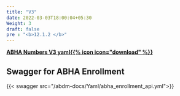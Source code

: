 ```yaml
---
title: "V3"
date: 2022-03-03T18:00:04+05:30
Weight: 3
draft: false
pre : "<b>12.1.2 </b>"
---
```


**[ABHA Numbers V3 yaml{{% icon icon="download" %}}](../abha_enrollment_api.yml "download")**

## Swagger for ABHA Enrollment

{{< swagger src="/abdm-docs/Yaml/abha_enrollment_api.yml">}}